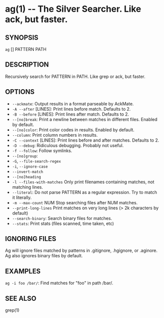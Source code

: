 ag(1) -- The Silver Searcher. Like ack, but faster.
=============================================

## SYNOPSIS

`ag` [<options>] PATTERN PATH

## DESCRIPTION

Recursively search for PATTERN in PATH. Like grep or ack, but faster.

## OPTIONS

  * `--ackmate`:
    Output results in a format parseable by AckMate.
  * `-A --after` [LINES]:
    Print lines before match. Defaults to 2.
  * `-B --before` [LINES]:
    Print lines after match. Defaults to 2.
  * `--[no]break`:
    Print a newline between matches in different files. Enabled by default.
  * `--[no]color`:
    Print color codes in results. Enabled by default.
  * `--column`:
    Print column numbers in results.
  * `-C --context` [LINES]:
    Print lines before and after matches. Defaults to 2.
  * `-D --debug`:
    Ridiculous debugging. Probably not useful.
  * `-f --follow`:
    Follow symlinks.
  * `--[no]group`: 
  * `-G`, `--file-search-regex`
  * `-i`, `--ignore-case`
  * `--invert-match`
  * `--[no]heading`
  * `-l --files-with-matches`
    Only print filenames containing matches, not matching lines.
  * `--literal`:
    Do not parse PATTERN as a regular expression. Try to match it literally.
  * `-m --max-count` NUM
    Stop searching files after NUM matches.
  * `--print-long-lines`
    Print matches on very long lines (> 2k characters by default)
  * `--search-binary`:
    Search binary files for matches.
  * `--stats`:
    Print stats (files scanned, time taken, etc)

## IGNORING FILES

Ag will ignore files matched by patterns in .gitignore, .hgignore, or .aginore. Ag also ignores binary files by default.

## EXAMPLES

`ag -i foo /bar/`:
  Find matches for "foo" in path /bar/.

## SEE ALSO

grep(1)
